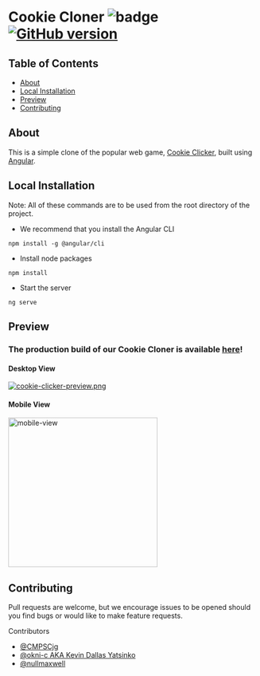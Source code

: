 # Cookie Cloner ![badge](https://img.shields.io/badge/license-Open-brightgreen) [![GitHub version](https://badge.fury.io/gh/Naereen%2FStrapDown.js.svg)](https://github.com/CMPSCjg/CookieCloner)

## Table of Contents
    
* [About](#about)
* [Local Installation](#local-installation)
* [Preview](#preview)
* [Contributing](#contributing)


## About 
    
This is a simple clone of the popular web game, [Cookie Clicker](https://orteil.dashnet.org/cookieclicker/), built using [Angular](https://angular.io/).
    
    
## Local Installation

Note: All of these commands are to be used from the root directory of the project.

- We recommend that you install the Angular CLI
```
npm install -g @angular/cli
```
- Install node packages
```
npm install
```
- Start the server
```
ng serve
```


## Preview 

### The production build of our Cookie Cloner is available [here](https://cookie-cloner.vercel.app/)!
#### Desktop View
[![cookie-clicker-preview.png](https://i.postimg.cc/9QDjp80H/cookie-clicker-preview.png)](https://cookie-cloner.vercel.app/)
#### Mobile View
<img src="https://user-images.githubusercontent.com/77583463/135697305-1926af43-fb9c-4805-b4ed-5482f3bbfdb8.png" alt="mobile-view" width="300"/>

    
    
## Contributing
    
Pull requests are welcome, but we encourage issues to be opened should you find bugs or would like to make feature requests.

Contributors
- [@CMPSCjg](https://github.com/CMPSCjg)
- [@okni-c AKA Kevin Dallas Yatsinko](https://github.com/okni-c)
- [@nullmaxwell](https://github.com/nullmaxwell)
